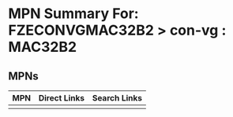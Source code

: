



# MPN Summary For: FZECONVGMAC32B2 > con-vg : MAC32B2

## MPNs
  

|MPN|Direct Links|Search Links|
| :--- | :--- | :--- |
||||
